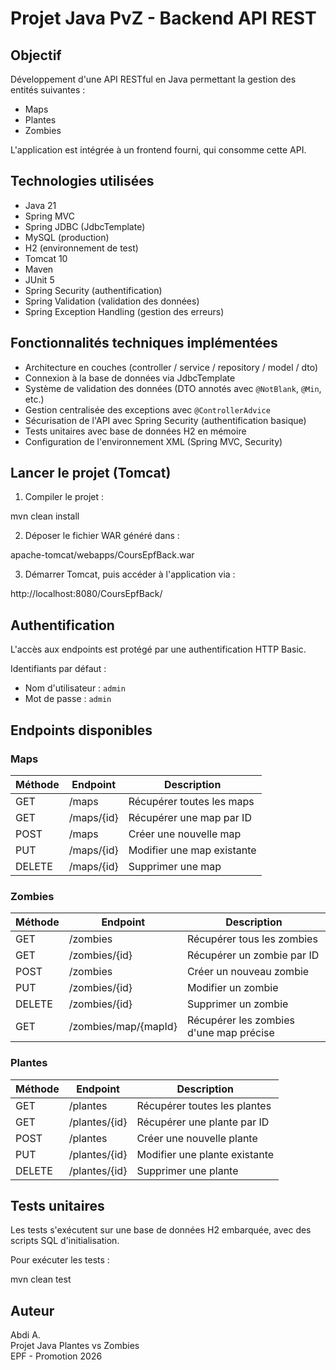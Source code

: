 # Projet Java PvZ - Backend API REST

## Objectif

Développement d'une API RESTful en Java permettant la gestion des entités suivantes :

- Maps
- Plantes
- Zombies

L'application est intégrée à un frontend fourni, qui consomme cette API.

## Technologies utilisées

- Java 21
- Spring MVC
- Spring JDBC (JdbcTemplate)
- MySQL (production)
- H2 (environnement de test)
- Tomcat 10
- Maven
- JUnit 5
- Spring Security (authentification)
- Spring Validation (validation des données)
- Spring Exception Handling (gestion des erreurs)

## Fonctionnalités techniques implémentées

- Architecture en couches (controller / service / repository / model / dto)
- Connexion à la base de données via JdbcTemplate
- Système de validation des données (DTO annotés avec `@NotBlank`, `@Min`, etc.)
- Gestion centralisée des exceptions avec `@ControllerAdvice`
- Sécurisation de l'API avec Spring Security (authentification basique)
- Tests unitaires avec base de données H2 en mémoire
- Configuration de l'environnement XML (Spring MVC, Security)

## Lancer le projet (Tomcat)

1. Compiler le projet :

mvn clean install

2. Déposer le fichier WAR généré dans :

apache-tomcat/webapps/CoursEpfBack.war


3. Démarrer Tomcat, puis accéder à l'application via :

http://localhost:8080/CoursEpfBack/


## Authentification

L'accès aux endpoints est protégé par une authentification HTTP Basic.

Identifiants par défaut :

- Nom d'utilisateur : `admin`
- Mot de passe : `admin`

## Endpoints disponibles

### Maps

| Méthode | Endpoint   | Description               |
| ------- | ---------- | ------------------------- |
| GET     | /maps      | Récupérer toutes les maps |
| GET     | /maps/{id} | Récupérer une map par ID  |
| POST    | /maps      | Créer une nouvelle map    |
| PUT     | /maps/{id} | Modifier une map existante|
| DELETE  | /maps/{id} | Supprimer une map         |

### Zombies

| Méthode | Endpoint       | Description                             |
| ------- | -------------- | --------------------------------------- |
| GET     | /zombies       | Récupérer tous les zombies              |
| GET     | /zombies/{id}  | Récupérer un zombie par ID              |
| POST    | /zombies       | Créer un nouveau zombie                 |
| PUT     | /zombies/{id}  | Modifier un zombie                      |
| DELETE  | /zombies/{id}  | Supprimer un zombie                     |
| GET     | /zombies/map/{mapId} | Récupérer les zombies d'une map précise |

### Plantes

| Méthode | Endpoint       | Description                  |
| ------- | -------------- | ---------------------------- |
| GET     | /plantes       | Récupérer toutes les plantes |
| GET     | /plantes/{id}  | Récupérer une plante par ID  |
| POST    | /plantes       | Créer une nouvelle plante    |
| PUT     | /plantes/{id}  | Modifier une plante existante|
| DELETE  | /plantes/{id}  | Supprimer une plante         |

## Tests unitaires

Les tests s'exécutent sur une base de données H2 embarquée, avec des scripts SQL d'initialisation.

Pour exécuter les tests :

mvn clean test


## Auteur

Abdi A.  
Projet Java Plantes vs Zombies  
EPF - Promotion 2026

